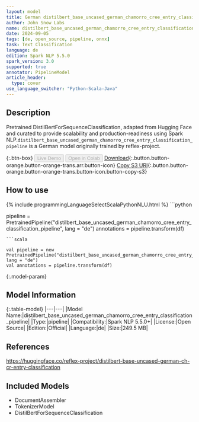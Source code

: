```yaml
---
layout: model
title: German distilbert_base_uncased_german_chamorro_cree_entry_classification_pipeline pipeline DistilBertForSequenceClassification from reflex-project
author: John Snow Labs
name: distilbert_base_uncased_german_chamorro_cree_entry_classification_pipeline
date: 2024-09-05
tags: [de, open_source, pipeline, onnx]
task: Text Classification
language: de
edition: Spark NLP 5.5.0
spark_version: 3.0
supported: true
annotator: PipelineModel
article_header:
  type: cover
use_language_switcher: "Python-Scala-Java"
---
```


## Description

Pretrained DistilBertForSequenceClassification, adapted from Hugging Face and curated to provide scalability and production-readiness using Spark NLP.`distilbert_base_uncased_german_chamorro_cree_entry_classification_pipeline` is a German model originally trained by reflex-project.

{:.btn-box}
<button class="button button-orange" disabled>Live Demo</button>
<button class="button button-orange" disabled>Open in Colab</button>
[Download](https://s3.amazonaws.com/auxdata.johnsnowlabs.com/public/models/distilbert_base_uncased_german_chamorro_cree_entry_classification_pipeline_de_5.5.0_3.0_1725580141724.zip){:.button.button-orange.button-orange-trans.arr.button-icon}
[Copy S3 URI](s3://auxdata.johnsnowlabs.com/public/models/distilbert_base_uncased_german_chamorro_cree_entry_classification_pipeline_de_5.5.0_3.0_1725580141724.zip){:.button.button-orange.button-orange-trans.button-icon.button-copy-s3}

## How to use



<div class="tabs-box" markdown="1">
{% include programmingLanguageSelectScalaPythonNLU.html %}
```python

pipeline = PretrainedPipeline("distilbert_base_uncased_german_chamorro_cree_entry_classification_pipeline", lang = "de")
annotations =  pipeline.transform(df)   

```
```scala

val pipeline = new PretrainedPipeline("distilbert_base_uncased_german_chamorro_cree_entry_classification_pipeline", lang = "de")
val annotations = pipeline.transform(df)

```
</div>

{:.model-param}
## Model Information

{:.table-model}
|---|---|
|Model Name:|distilbert_base_uncased_german_chamorro_cree_entry_classification_pipeline|
|Type:|pipeline|
|Compatibility:|Spark NLP 5.5.0+|
|License:|Open Source|
|Edition:|Official|
|Language:|de|
|Size:|249.5 MB|

## References

https://huggingface.co/reflex-project/distilbert-base-uncased-german-ch-cr-entry-classification

## Included Models

- DocumentAssembler
- TokenizerModel
- DistilBertForSequenceClassification